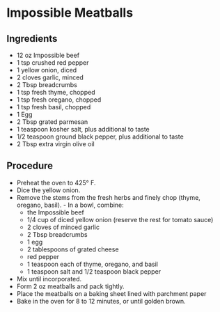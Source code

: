 # Impossible Meatballs

## Ingredients

- 12 oz Impossible beef
- 1 tsp crushed red pepper
- 1 yellow onion, diced
- 2 cloves garlic, minced
- 2 Tbsp breadcrumbs
- 1 tsp fresh thyme, chopped
- 1 tsp fresh oregano, chopped
- 1 tsp fresh basil, chopped
- 1 Egg
- 2 Tbsp grated parmesan
- 1 teaspoon kosher salt, plus additional to taste
- 1/2 teaspoon ground black pepper, plus additional to taste
- 2 Tbsp extra virgin olive oil

## Procedure

- Preheat the oven to 425° F.
- Dice the yellow onion.
- Remove the stems from the fresh herbs and finely chop (thyme, oregano, basil). - In a bowl, combine:
  - the Impossible beef
  - 1/4 cup of diced yellow onion (reserve the rest for tomato sauce)
  - 2 cloves of minced garlic
  - 2 Tbsp breadcrumbs
  - 1 egg
  - 2 tablespoons of grated cheese
  - red pepper
  - 1 teaspoon each of thyme, oregano, and basil
  - 1 teaspoon salt and 1/2 teaspoon black pepper
- Mix until incorporated.
- Form 2 oz meatballs and pack tightly.
- Place the meatballs on a baking sheet lined with parchment paper
- Bake in the oven for 8 to 12 minutes, or until golden brown.

